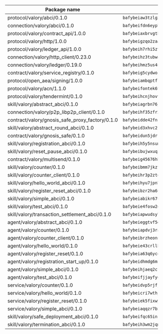 | Package name                                                  | Package hash                                                  |
| ------------------------------------------------------------- | ------------------------------------------------------------- |
| protocol/valory/abci/0.1.0                                    | `bafybeiaw3tzlg3rkvnn5fcufblktmfwngmxugn4yo7pyjp76zz6aqtqcay` |
| connection/valory/abci/0.1.0                                  | `bafybeifdn6eyp7tw3pemycnuuh7e6iairmkdpsohjg2coyxkcmjwfpqavm` |
| protocol/valory/contract_api/1.0.0                            | `bafybeiaxbrvgtbdrh4lslskuxyp4awyr4whcx3nqq5yrr6vimzsxg5dy64` |
| protocol/valory/http/1.0.0                                    | `bafybeigzqo2zaakcjtzzsm6dh4x73v72xg6ctk6muyp5uq5ueb7y34fbxy` |
| protocol/valory/ledger_api/1.0.0                              | `bafybeih7rhi5zvfvwakx5ifgxsz2cfipeecsh7bm3gnudjxtvhrygpcftq` |
| connection/valory/http_client/0.23.0                          | `bafybeihz3tubwado7j3wlivndzzuj3c6fdsp4ra5r3nqixn3ufawzo3wii` |
| connection/valory/ledger/0.19.0                               | `bafybeihmz5us4ntmzvgikpkx4tththrl7zvou4uiebvletdeliidiuhi6m` |
| contract/valory/service_registry/0.1.0                        | `bafybeig5cydwoi7laokvhrlaj5qzdqcrloaldescakjnk7d7xvxveepzne` |
| protocol/open_aea/signing/1.0.0                               | `bafybeiambqptflge33eemdhis2whik67hjplfnqwieoa6wblzlaf7vuo44` |
| protocol/valory/acn/1.1.0                                     | `bafybeifontek6tvaecatoauiule3j3id6xoktpjubvuqi3h2jkzqg7zh7a` |
| protocol/valory/tendermint/0.1.0                              | `bafybeihcnjhovvyyfbkuw5sjyfx2lfd4soeocfqzxz54g67333m6nk5gxq` |
| skill/valory/abstract_abci/0.1.0                              | `bafybeiagrbn76jal52v2egtuwelcam3e2huzc6pwjtux2dh5hktxn7em3y` |
| connection/valory/p2p_libp2p_client/0.1.0                     | `bafybeihf35zfr35qsvfte4vbi7njvuzfx4httysw7owmlux53gvxh2or54` |
| contract/valory/gnosis_safe_proxy_factory/0.1.0               | `bafybeidde42fncwdgkwcuztot2hx7s7qkfusmujplvvwljeylyavrgomcy` |
| skill/valory/abstract_round_abci/0.1.0                        | `bafybeid3xhvc2rys4qoalx5ii5t2etx5ihzccxs2rihm4eszk7faqmdqim` |
| contract/valory/gnosis_safe/0.1.0                             | `bafybeidun5jdrffmzpr7hquuxzfyx3nkcevaxac6cci3oyjyh72ebbrwyi` |
| skill/valory/registration_abci/0.1.0                          | `bafybeih5y5nsumocou55nz2hljqik6ww5n64xtgmu6hxjhryfskeat3mfm` |
| skill/valory/reset_pause_abci/0.1.0                           | `bafybeibujwxuq3xakqdjhlkgcquzkr2jdykrcmolhxvlqdtmxnnlz24g2i` |
| contract/valory/multisend/0.1.0                               | `bafybeig45676hbh4c3p3mujrrskxgxww4cxdyyginlg5rmmav6orv4gtya` |
| skill/valory/counter/0.1.0                                    | `bafybeibmm7jkzt3wkverlhjpveob3pj7qbvd4mdasffubcfpy454koeaqq` |
| skill/valory/counter_client/0.1.0                             | `bafybeihr3p2ztqpbgzuo4xi7gwq4hjcc3khibirritnxkajaugshlzxjke` |
| skill/valory/hello_world_abci/0.1.0                           | `bafybeihyu7jpn7esdrsoauu5stjok5pkc5xtjzzfxroblacyptloxlupku` |
| skill/valory/register_reset_abci/0.1.0                        | `bafybeibzr2ha6uhzlqpae4z2e45miheunn42e75526begcsmnchcfoauma` |
| skill/valory/simple_abci/0.1.0                                | `bafybeiabikr67ulidc2yyscoo2re23afgrngdkxkoenoaucsyc5f7ludge` |
| skill/valory/test_abci/0.1.0                                  | `bafybeie4fosw2oehvamlhug4lo6iregiee723clxspxmbzauw3ov7nzlwq` |
| skill/valory/transaction_settlement_abci/0.1.0                | `bafybeiapwudsy7nmfaq3fk3xq4zu4dyqh7qm3hkbrq32pj4phm6ep5yvoa` |
| agent/valory/abstract_abci/0.1.0                              | `bafybeieggtvf5glvsntajn4xb2jh7due4nfswttubiq72gfailopahmlnq` |
| agent/valory/counter/0.1.0                                    | `bafybeiapdvj3rak3shoj24bml3nunptzd77uqvi7yymml2gcjbfsrtqm2y` |
| agent/valory/counter_client/0.1.0                             | `bafybeibrzheonnpbkihtov7e45yhs5azgo57k5ogxnykucpyv6sprufb7m` |
| agent/valory/hello_world/0.1.0                                | `bafybeie43crllbmsqura57x6zdutothewo5d5hzh5tpmyef6qy3ipdazcu` |
| agent/valory/register_reset/0.1.0                             | `bafybeia63q6ycokf3vrig6apmiksfmbf5u2lohsx7ohm44dzsm7xrwhlei` |
| agent/valory/registration_start_up/0.1.0                      | `bafybeidhmdg6mzp6vzhobtp7jp5vur4xic7o7qxm2psyzph4jjd6qezo6y` |
| agent/valory/simple_abci/0.1.0                                | `bafybeihjaeq2cfh4bxf773umzyh4kjfchlrjn3zt2o52x4hbnkwjuykyyu` |
| agent/valory/test_abci/0.1.0                                  | `bafybeifjjayfyofcelpmfnyd7sbq5r366kdmxrngriu6xfsx2kl6w23mke` |
| service/valory/counter/0.1.0                                  | `bafybeidvp5rjfjpq7ggrkh46ry4ixlh7heky2pizmorrmq4g47abixr6ca` |
| service/valory/hello_world/0.1.0                              | `bafybeicri7wthjx4pvqtfosm4b54mukxf63qqig67xl774nmjszwj3slaa` |
| service/valory/register_reset/0.1.0                           | `bafybeiek5fixwyv73ltsxd5rll7k673u2xkxdz4nws5cgstgfyb35kx2vq` |
| service/valory/simple_abci/0.1.0                              | `bafybeiaqqzr7b5ioklo4muri6xqbujhj2k2jc4q7as54zczj6p6ui7u6pm` |
| skill/valory/safe_deployment_abci/0.1.0                       | `bafybeifqc65inkw2aofdy4uflynq552vr5qua4tuxbi6ihav2h6e4sxhbq` |
| skill/valory/termination_abci/0.1.0                           | `bafybeih3wm2jqmalm6uznbctbgc7myizmt3qytnkwfjqv3buafijv26hjm` |
